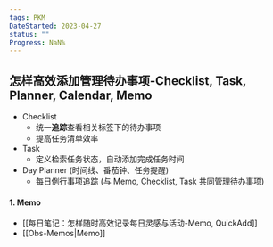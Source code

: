 ```yaml
---
tags: PKM
DateStarted: 2023-04-27
status: ""
Progress: NaN%
---
```


## 怎样高效添加管理待办事项-Checklist, Task, Planner, Calendar, Memo

- Checklist
  - 统一**追踪**查看相关标签下的待办事项
  - 提高任务清单效率
- Task
  - 定义检索任务状态，自动添加完成任务时间
- Day Planner (时间线、番茄钟、任务提醒)
  - 每日例行事项追踪 (与 Memo, Checklist, Task 共同管理待办事项)

#### 1. Memo

- [[每日笔记：怎样随时高效记录每日灵感与活动-Memo, QuickAdd]]
- [[Obs-Memos|Memo]]
